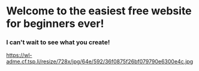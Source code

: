 # Welcome to the easiest free website for beginners ever!

### I can't wait to see what you create!

https://wl-adme.cf.tsp.li/resize/728x/jpg/64e/592/36f0875f26bf079790e6300e4c.jpg
